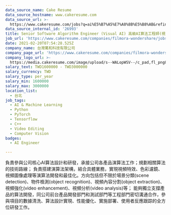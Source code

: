 ```yaml
---
data_source_name: Cake Resume
data_source_hostname: www.cakeresume.com
data_source_url: >-
  https://www.cakeresume.com/jobs?q=ai%E5%B7%A5%E7%A8%8B%E5%B8%AB&refinementList%5Blang_[…]y_type%5D=per_year&range%5Bsalary_range%5D%5Bmin%5D=1000000
data_source_internal_id: '26993'
title: Senior Software Algorithm Engineer (Visual AI) 高級AI算法工程師(視覺圖像)
job_url: 'https://www.cakeresume.com/companies/filmora-wondershare/jobs/372e16'
date: 2021-02-20T07:54:28.525Z
company_name: 台灣萬和科技有限公司
company_page_url: 'https://www.cakeresume.com/companies/filmora-wondershare'
company_logo_url: >-
  https://media.cakeresume.com/image/upload/s--WALopWSV--/c_pad,fl_png8,h_200,w_200/v1613804657/zbn9uzawxgtt8u1xldzn.png
salary_text: TWD1600000 - TWD3000000
salary_currency: TWD
salary_type: per_year
salary_min: 1600000
salary_max: 3000000
location_list:
  - 台北
job_tags:
  - AI & Machine Learning
  - Python
  - PyTorch
  - Tensorflow
  - C++
  - Video Editing
  - Computer Vision
badges:
  - AI Engineer

---
```


負責參與公司核心AI算法設計和研發，承接公司各產品演算法工作；規劃相關算法的技術路線； 負責搭建演算法架構，結合具體業務，實現視頻特效、色彩濾鏡、視頻圖像處理等演算法開發和最佳化。方向包括但不限於場景分類(scene detection)、物件檢測(object recognition)、視頻內容分割(object extraction)、視頻強化(video enhancement)、視頻分析(video analysis)等； 能夠獨立支撐產品的算法開發，同公司前台產品開發部門和測試部門等工程部門密切溝通合作，參與項目的數據清洗、算法設計實現、性能優化、實施部署、使用者反應跟踪的全方位研發工作。
